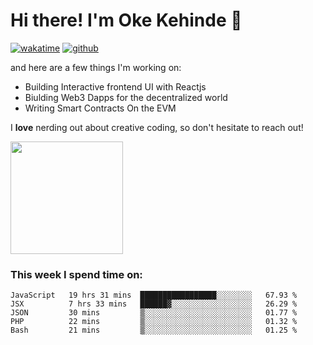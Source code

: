 # Hi there! I'm Oke Kehinde :cowboy_hat_face:

[![wakatime](https://wakatime.com/badge/user/5f3f42a0-7b4f-4c4b-b2da-012c5ac2fa62.svg)](https://wakatime.com/@5f3f42a0-7b4f-4c4b-b2da-012c5ac2fa62)
[![github](https://img.shields.io/github/followers/okeken?logo=github&style=plastic)](https://github.com/okeken?tab=followers)

and here are a few things I'm working on:

- Building Interactive frontend UI with Reactjs
- Biulding Web3 Dapps for the decentralized world
- Writing Smart Contracts On the EVM

I **love** nerding out about creative coding, so don't hesitate to reach out!


<img height="180em" src="https://github-readme-stats.vercel.app/api?username=okeken&show_icons=true&hide_border=true&&count_private=true&include_all_commits=true" />

### This week I spend time on:

<!--START_SECTION:waka-->
```text
JavaScript   19 hrs 31 mins  █████████████████░░░░░░░░   67.93 % 
JSX          7 hrs 33 mins   ██████▓░░░░░░░░░░░░░░░░░░   26.29 % 
JSON         30 mins         ▒░░░░░░░░░░░░░░░░░░░░░░░░   01.77 % 
PHP          22 mins         ▒░░░░░░░░░░░░░░░░░░░░░░░░   01.32 % 
Bash         21 mins         ▒░░░░░░░░░░░░░░░░░░░░░░░░   01.25 % 
```
<!--END_SECTION:waka-->
